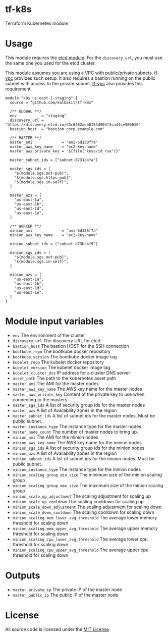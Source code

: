 # tf-k8s
Terraform Kubernetes module

# Usage

This module requires the [etcd
module](https://github.com/kalbasit/tf-etcd). For the `discovery_url`,
you must use the same one you used for the etcd cluster.

This module assumes you are using a VPC with public/private subnets.
[tf-vpc](https://github.com/kalbasit/tf-vpc) provides such setup. It
also requires a bastion running on the public subnet with access to the
private subnet. [tf-vpc](https://github.com/kalbasit/tf-vpc) also
provides this requirement.

```hcl
module "k8s_us-east-1-staging" {
  source = "github.com/kalbasit/tf-k8s"

  /** GLOBAL **/
  env           = "staging"
  discovery_url = "https://discovery.etcd.io/d3c6482aeb0154d904f3ca44ce986610"
  bastion_host  = "bastion.corp.example.com"

  /** MASTER **/
  master_ami             = "ami-6d138f7a"
  master_aws_key_name    = "ec2-key-name"
  master_aws_private_key = "${file("keys/id_rsa")}"

  master_subnet_ids = ["subnet-0731c4fa"]

  master_sgs_ids = [
    "${module.sgs.out-pub}",
    "${module.sgs.https-pub}",
    "${module.sgs.in-self}",
  ]

  master_azs = [
    "us-east-1a",
    "us-east-1b",
    "us-east-1d",
    "us-east-1e",
  ]

  /** WORKER **/
  minion_ami             = "ami-6d138f7a"
  minion_aws_key_name    = "ec2-key-name"

  minion_subnet_ids = ["subnet-b73bc4f5"]

  minion_sgs_ids = [
    "${module.sgs.out-pub}",
    "${module.sgs.in-self}",
  ]

  minion_azs = [
    "us-east-1a",
    "us-east-1b",
    "us-east-1d",
    "us-east-1e",
  ]
}
```

# Module input variables

- `env` The environment of the cluster
- `discovery_url` The discovery URL for etcd
- `bastion_host` The bastion HOST for the SSH connection
- `bootkube_repo` The bootkube docker repository
- `bootkube_version` The bootkube docker image tag
- `kubelet_repo` The kubelet docker repository
- `kubelet_version` The kubelet docker image tag
- `kubelet_cluster_dns` IP address for a cluster DNS server
- `asset_path` The path to the kubernetes asset path
- `master_ami` The AMI for the master nodes
- `master_aws_key_name` The AWS key name for the master nodes
- `master_aws_private_key` Content of the private key to use when connecting to the masters
- `master_sgs_ids` A list of security group ids for the master nodes
- `master_azs` A list of Availability zones in the region
- `master_subnet_ids` A list of subnet ids for the master nodes. Must be public subnet.
- `master_instance_type` The instance type for the master nodes
- `master_node_count` The number of master nodes to bring up.
- `minion_ami` The AMI for the minion nodes
- `minion_aws_key_name` The AWS key name for the minion nodes
- `minion_sgs_ids` A list of security group ids for the minion nodes
- `minion_azs` A list of Availability zones in the region
- `minion_subnet_ids` A list of subnet ids for the minion nodes. Must be public subnet.
- `minion_instance_type` The instance type for the minion nodes
- `minion_scaling_group_min_size` The minimum size of the minion scaling group
- `minion_scaling_group_max_size` The maximum size of the minion scaling group
- `minion_scale_up_adjustment` The scaling adjustment for scaling up
- `minion_scale_up_cooldown` The scaling cooldown for scaling up
- `minion_scale_down_adjustment` The scaling adjustment for scaling down
- `minion_scale_down_cooldown` The scaling cooldown for scaling down
- `minion_scaling_mem_lower_avg_threshold` The average lower memory threshold for scaling down
- `minion_scaling_mem_upper_avg_threshold` The average upper memory threshold for scaling down
- `minion_scaling_cpu_lower_avg_threshold` The average lower cpu threshold for scaling down
- `minion_scaling_cpu_upper_avg_threshold` The average upper cpu threshold for scaling down

# Outputs

- `master_private_ip` The private IP of the master node
- `master_public_ip` The public IP of the master node

# License

All source code is licensed under the [MIT License](LICENSE).
